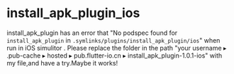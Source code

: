 # install_apk_plugin_ios
install_apk_plugin has an error that "No podspec found for `install_apk_plugin` in `.symlinks/plugins/install_apk_plugin/ios`" when run in iOS simulitor .   Please replace the folder in the path "‎⁨your username ▸ ⁨.pub-cache⁩ ▸ ⁨hosted⁩ ▸ ⁨pub.flutter-io.cn⁩ ▸ ⁨install_apk_plugin-1.0.1⁩-ios" with my file,and have a try.Maybe it works!
